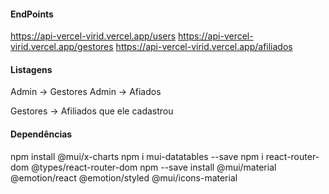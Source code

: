 #### EndPoints
https://api-vercel-virid.vercel.app/users
https://api-vercel-virid.vercel.app/gestores
https://api-vercel-virid.vercel.app/afiliados


#### Listagens
Admin -> Gestores
Admin -> Afiados

Gestores -> Afiliados que ele cadastrou


#### Dependências
npm install @mui/x-charts
npm i mui-datatables --save
npm i react-router-dom @types/react-router-dom
npm --save install @mui/material @emotion/react @emotion/styled @mui/icons-material
